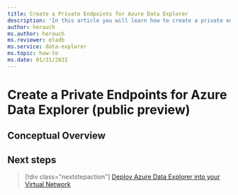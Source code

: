 ```yaml
---
title: Create a Private Endpoints for Azure Data Explorer
description: 'In this article you will learn how to create a private endpoint for Azure Data Explorer.'
author: herauch
ms.author: herauch
ms.reviewer: eladb
ms.service: data-explorer
ms.topic: how-to
ms.date: 01/21/2022
---
```


# Create a Private Endpoints for Azure Data Explorer (public preview)


## Conceptual Overview


## Next steps

> [!div class="nextstepaction"]
> [Deploy Azure Data Explorer into your Virtual Network](vnet-deployment.md)
